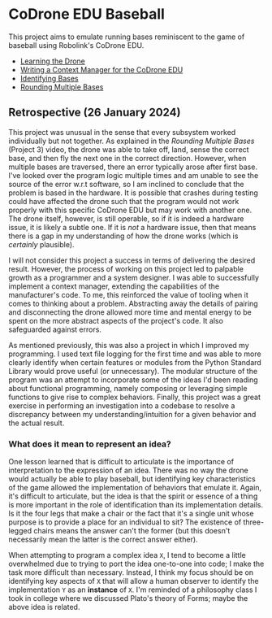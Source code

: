 # CoDrone EDU Baseball
This project aims to emulate running bases reminiscent to the game of baseball using Robolink's CoDrone EDU.

- [Learning the Drone](https://youtu.be/gT2dIVrDKJQ)
- [Writing a Context Manager for the CoDrone EDU](https://youtu.be/8owxnUHKqYI?si=ogO2HIm1DhJISbKO)
- [Identifying Bases](https://youtu.be/n5RHxK8Ozew)
- [Rounding Multiple Bases](https://youtu.be/xHTBC7PvPYI)

## Retrospective (26 January 2024)

This project was unusual in the sense that every subsystem worked individually but not together. As explained in the _Rounding Multiple Bases_ (Project 3) video, the drone was able to take off, land, sense the correct base, and then fly the next one in the correct direction. However, when multiple bases are traversed, there an error typically arose after first base. I've looked over the program logic multiple times and am unable to see the source of the error w.r.t software, so I am inclined to conclude that the problem is based in the hardware. It is possible that crashes during testing could have affected the drone such that the program would not work properly with this specific CoDrone EDU but may work with another one. The drone itself, however, is still operable, so if it is indeed a hardware issue, it is likely a subtle one. If it is _not_ a hardware issue, then that means there is a gap in my understanding of how the drone works (which is _certainly_ plausible).

I will not consider this project a success in terms of delivering the desired result. However, the process of working on this project led to palpable growth as a programmer and a system designer. I was able to successfully implement a context manager, extending the capabilities of the manufacturer's code. To me, this reinforced the value of tooling when it comes to thinking about a problem. Abstracting away the details of pairing and disconnecting the drone allowed more time and mental energy to be spent on the more abstract aspects of the project's code. It also safeguarded against errors.

As mentioned previously, this was also a project in which I improved my programming. I used text file logging for the first time and was able to more clearly identify when certain features or modules from the Python Standard Library would prove useful (or unnecessary). The modular structure of the program was an attempt to incorporate some of the ideas I'd been reading about functional programming, namely composing or leveraging simple functions to give rise to complex behaviors. Finally, this project was a great exercise in performing an investigation into a codebase to resolve a discrepancy between my understanding/intuition for a given behavior and the actual result. 

### What does it mean to represent an idea?

One lesson learned that is difficult to articulate is the importance of interpretation to the expression of an idea. There was no way the drone would actually be able to play baseball, but identifying key characteristics of the game allowed the implementation of behaviors that emulate it. Again, it's difficult to articulate, but the idea is that the spirit or essence of a thing is more important in the role of identification than its implementation details. Is it the four legs that make a chair or the fact that it's a single unit whose purpose is to provide a place for an individual to sit? The existence of three-legged chairs means the answer can't the former (but this doesn't necessarily mean the latter is the correct answer either).

When attempting to program a complex idea `X`, I tend to become a little overwhelmed due to trying to port the idea one-to-one into code; I make the task more difficult than necessary. Instead, I think my focus should be on identifying key aspects of `X` that will allow a human observer to identify the implementation `Y` as an **instance** of `X`. I'm reminded of a philosophy class I took in college where we discussed Plato's theory of Forms; maybe the above idea is related.

